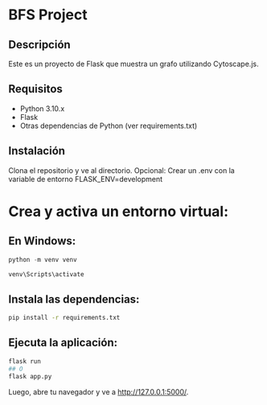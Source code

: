 # BFS Project

## Descripción
Este es un proyecto de Flask que muestra un grafo utilizando Cytoscape.js.

## Requisitos
- Python 3.10.x
- Flask
- Otras dependencias de Python (ver requirements.txt)

## Instalación

Clona el repositorio y ve al directorio.
Opcional: Crear un .env con la variable de entorno
FLASK_ENV=development

# Crea y activa un entorno virtual:
## En Windows:
```python
python -m venv venv

venv\Scripts\activate
```

## Instala las dependencias:

```bash
pip install -r requirements.txt
```
## Ejecuta la aplicación:

```python
flask run
## O 
flask app.py
```
Luego, abre tu navegador y ve a http://127.0.0.1:5000/.